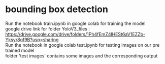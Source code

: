 # bounding box detection
Run the notebook train.ipynb in google colab for training the model \
google drive link for folder YoloV3_files : https://drive.google.com/drive/folders/1Ph4fEmZ4lHESt6aV1EZZb-Yksyr8qf9B?usp=sharing \
Run the notebook in google colab test.ipynb for testing images on our pre trained model \
folder 'test images' contains some images and the corresponding output
